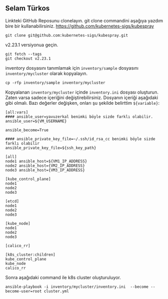 ## Selam Türkos

Linkteki GitHub Reposunu clonelayın. git clone commandini aşağıya yazdım bire bir kullanabilirsiniz.
https://github.com/kubernetes-sigs/kubespray
```
git clone git@github.com:kubernetes-sigs/kubespray.git
```

v2.23.1 versiyonua geçin.
```
git fetch --tags
git checkout v2.23.1
```

inventory dosyasını tanımlamak için `inventory/sample` dosyasını `inventory/mycluster` olarak kopyalayın. 
```
cp -rfp inventory/sample inventory/mycluster
```

Kopyalanan `inventory/mycluster` içinde `inventory.ini` dosyası oluşturun. Zaten varsa sadece içeriğini değiştirebilirsiniz. Dosyanın içeriği aşağıdaki gibi olmalı.
Bazı değerler değişken, onları şu şekilde belirttim `${variable}`:
```
[all:vars]
#### ansible_user=yavuzerkal benimki böyle sizde farklı olabilir.
ansible_user=${VM_USERNAME}

ansible_become=True

#### ansible_private_key_file=~/.ssh/id_rsa_cc benimki böyle sizde farklı olabilir
ansible_private_key_file=${ssh_key_path}

[all]
node1 ansible_host=${VM1_IP_ADDRESS}
node2 ansible_host={VM2_IP_ADDRESS}
node3 ansible_host={VM3_IP_ADDRESS}

[kube_control_plane]
node1
node2
node3

[etcd]
node1
node2
node3

[kube_node]
node1
node2
node3

[calico_rr]

[k8s_cluster:children]
kube_control_plane
kube_node
calico_rr
```

Sonra aşağıdaki command ile k8s cluster oluşturuluyor.
```
ansible-playbook -i inventory/mycluster/inventory.ini  --become --become-user=root cluster.yml
```
